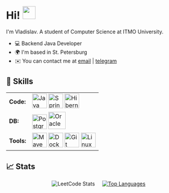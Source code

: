 # Hi! <img src="https://i.giphy.com/media/v1.Y2lkPTc5MGI3NjExeXFvMjBnYmYwZ2F6N3EwZXY0MDQwMXRpb2xjZjMyM2JyN3gxNzl2ZCZlcD12MV9pbnRlcm5hbF9naWZfYnlfaWQmY3Q9cw/pr1dbVONbGeVvSiECh/giphy.gif" width="35px">

I'm Vladislav. A student of Computer Science at ITMO University.

*   💻 Backend Java Developer
*   🌍  I'm based in St. Petersburg
*   ✉️  You can contact me at [email](mailto:urasha24@gmail.com) | [telegram](https://t.me/Urasha24)

## 🔧 Skills
<table>
  <tr>
    <td><b>Code:</b></td>
    <td>
      <img src="https://cdn.jsdelivr.net/gh/devicons/devicon/icons/java/java-original.svg" width="40" height="40" alt="Java"/>
      <img src="https://cdn.jsdelivr.net/gh/devicons/devicon/icons/spring/spring-original.svg" width="40" height="40" alt="Spring"/>
      <img src="https://cdn.jsdelivr.net/gh/devicons/devicon/icons/hibernate/hibernate-plain.svg" width="40" height="40" alt="Hibernate"/>
    </td>
  </tr>
  <tr>
    <td><b>DB:</b></td>
    <td>
      <img src="https://cdn.jsdelivr.net/gh/devicons/devicon/icons/postgresql/postgresql-original.svg" width="40" height="40" alt="PostgreSQL"/>
      <img src="https://cdn.jsdelivr.net/gh/devicons/devicon/icons/oracle/oracle-original.svg" width="47" height="47" alt="Oracle" />
    </td>
  </tr>
  <tr>
    <td><b>Tools:</b></td>
    <td>
      <img src="https://cdn.jsdelivr.net/gh/devicons/devicon/icons/maven/maven-original.svg" width="40" height="40" alt="Maven"/>
      <img src="https://cdn.jsdelivr.net/gh/devicons/devicon/icons/docker/docker-original.svg" width="40" height="40" alt="Docker"/>
      <img src="https://cdn.jsdelivr.net/gh/devicons/devicon/icons/git/git-original.svg" width="40" height="40" alt="Git"/>
      <img src="https://cdn.jsdelivr.net/gh/devicons/devicon/icons/linux/linux-original.svg" width="40" height="40" alt="Linux"/>
    </td>
  </tr>
</table>



## 📈 Stats
<div style="display: flex; align-items: center; justify-content: center; gap: 20px;">
  <img src="https://leetcard.jacoblin.cool/urasha?theme=nord&font=Archivo" alt="LeetCode Stats" />

  <a href="https://github.com/urasha/urasha">
    <img src="https://github-readme-stats.vercel.app/api/top-langs/?username=urasha&hide=html,tex&title_color=ffffff&text_color=c9cacc&icon_color=2bbc8a&bg_color=1d1f21&langs_count=3" alt="Top Languages" />
  </a>
</div>

